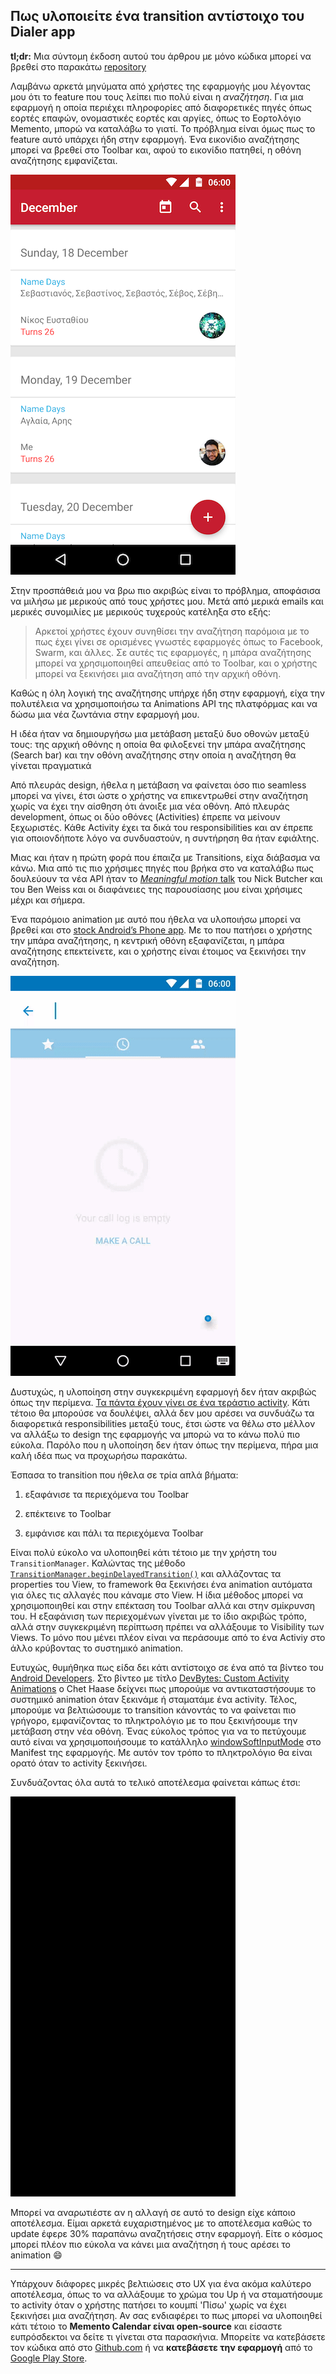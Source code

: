 ## Πως υλοποιείτε ένα transition αντίστοιχο του Dialer app



**tl;dr:** Μια σύντομη έκδοση αυτού του άρθρου με μόνο κώδικα μπορεί να βρεθεί στο παρακάτω [repository](https://github.com/alexstyl/Material-SearchTransition)


Λαμβάνω αρκετά μηνύματα από χρήστες της εφαρμογής μου λέγοντας μου ότι το feature που τους λείπει πιο πολύ είναι η _αναζήτηση_. Για μια εφαρμογή η οποία περιέχει πληροφορίες από διαφορετικές πηγές όπως εορτές επαφών, ονομαστικές εορτές και αργίες, όπως το Εορτολόγιο Memento, μπορώ να καταλάβω το γιατί. Το πρόβλημα είναι όμως πως το feature αυτό υπάρχει ήδη στην εφαρμογή. Ένα εικονίδιο αναζήτησης μπορεί να βρεθεί στο Toolbar και, αφού το εικονίδιο πατηθεί, η οθόνη αναζήτησης εμφανίζεται.

<img src="https://raw.githubusercontent.com/alexstyl/alexstyl.github.io/master/images/animating-the-toolbar/search_toolbar.png" alt="Ο χρήστης μπορεί να ξεκινήσει μια αναζήτηση πατώντας το εικονίδιο αναζήτησης στο Toolbar" style="width: 540;"/>

Στην προσπάθειά μου να βρω πιο ακριβώς είναι το πρόβλημα, αποφάσισα να μιλήσω με μερικούς από τους χρήστες μου. Μετά από μερικά emails και μερικές συνομιλίες με μερικούς τυχερούς κατέληξα στο εξής:

> Αρκετοί χρήστες έχουν συνηθίσει την αναζήτηση παρόμοια με το πως έχει γίνει σε ορισμένες γνωστές εφαρμογές όπως το Facebook, Swarm, και άλλες. Σε αυτές τις εφαρμογές, η μπάρα αναζήτησης μπορεί να χρησιμοποιηθεί απευθείας από το Toolbar, και ο χρήστης μπορεί να ξεκινήσει μια αναζήτηση από την αρχική οθόνη.

Καθώς η όλη λογική της αναζήτησης υπήρχε ήδη στην εφαρμογή, είχα την πολυτέλεια να χρησιμοποιήσω τα Animations API της πλατφόρμας και να δώσω μια νέα ζωντάνια στην εφαρμογή μου.

Η ιδέα ήταν να δημιουργήσω μια μετάβαση μεταξύ δυο οθονών μεταξύ τους: της αρχική οθόνης η οποία θα φιλοξενεί την μπάρα αναζήτησης (Search bar) και την οθόνη αναζήτησης στην οποία η αναζήτηση θα γίνεται πραγματικά

Από πλευράς design, ήθελα η μετάβαση να φαίνεται όσο πιο seamless μπορεί να γίνει, έτσι ώστε ο χρήστης να επικεντρωθεί στην αναζήτηση χωρίς να έχει την αίσθηση ότι άνοιξε μια νέα οθόνη. Από πλευράς development, όπως οι δύο οθόνες (Activities) έπρεπε να μείνουν ξεχωριστές. Κάθε Activity έχει τα δικά του responsibilities και αν έπρεπε για οποιονδήποτε λόγο να συνδυαστούν, η συντήρηση θα ήταν εφιάλτης.

Μιας και ήταν η πρώτη φορά που έπαιζα με Transitions, είχα διάβασμα να κάνω. Μια από τις πιο χρήσιμες πηγές που βρήκα στο να καταλάβω πως δουλεύουν τα νέα API ήταν το  [_Meaningful motion_ talk](https://skillsmatter.com/skillscasts/6798-meaningful-motion) του Nick Butcher και του Ben Weiss και οι διαφάνειες της παρουσίασης μου είναι χρήσιμες μέχρι και σήμερα.

Ένα παρόμοιο animation με αυτό που ήθελα να υλοποιήσω μπορεί να βρεθεί και στο [stock Android’s Phone app](https://play.google.com/store/apps/details?id=com.google.android.dialer). Με το που πατήσει ο χρήστης την μπάρα αναζήτησης, η κεντρική οθόνη εξαφανίζεται, η μπάρα αναζήτησης επεκτείνετε, και ο χρήστης είναι έτοιμος να ξεκινήσει την αναζήτηση.

![The transition as seen in the Dialer app](https://raw.githubusercontent.com/alexstyl/alexstyl.github.io/master/images/animating-the-toolbar/dialer.gif)

Δυστυχώς, η υλοποίηση στην συγκεκριμένη εφαρμογή δεν ήταν ακριβώς όπως την περίμενα. [Τα πάντα έχουν γίνει σε ένα τεράστιο activity](http://grepcode.com/file/repository.grepcode.com/java/ext/com.google.android/android-apps/5.1.0_r1/com/android/dialer/DialtactsActivity.java). Κάτι τέτοιο θα μπορούσε να δουλέψει, αλλά δεν μου αρέσει να συνδυάζω τα διαφορετικά responsibilities μεταξύ τους, έτσι ώστε να θέλω στο μέλλον να αλλάξω το design της εφαρμογής να μπορώ να το κάνω πολύ πιο εύκολα. Παρόλο που η υλοποίηση δεν ήταν όπως την περίμενα, πήρα μια καλή ιδέα πως να προχωρήσω παρακάτω.

Έσπασα το transition που ήθελα σε τρία απλά βήματα:

1) εξαφάνισε τα περιεχόμενα του Toolbar

2) επέκτεινε το Toolbar

3) εμφάνισε και πάλι τα περιεχόμενα Toolbar

Είναι πολύ εύκολο να υλοποιηθεί κάτι τέτοιο με την χρήστη του `TransitionManager`. Καλώντας της μέθοδο  [`TransitionManager.beginDelayedTransition()`](https://developer.android.com/reference/android/transition/TransitionManager.html#beginDelayedTransition%28android.view.ViewGroup%29) και αλλάζοντας τα properties του View, το framework θα ξεκινήσει ένα animation αυτόματα για όλες τις αλλαγές που κάναμε στο View. Η ίδια μέθοδος μπορεί να χρησιμοποιηθεί και στην επέκταση του Toolbar αλλά και στην σμίκρυνση του. Η εξαφάνιση των περιεχομένων γίνεται με το ίδιο ακριβώς τρόπο, αλλά στην συγκεκριμένη περίπτωση πρέπει να αλλάξουμε το Visibility των Views. Το μόνο που μένει πλέον είναι να περάσουμε από το ένα Activiy στο άλλο κρύβοντας το συστημικό animation.

Ευτυχώς, θυμήθηκα πως είδα δει κάτι αντίστοιχο σε ένα από τα βίντεο του [Android Developers](https://www.youtube.com/user/androiddevelopers). Στο βίντεο με τίτλο [DevBytes: Custom Activity Animations](https://www.youtube.com/watch?v=CPxkoe2MraA) ο Chet Haase δείχνει πως μπορούμε να αντικαταστήσουμε το συστημικό animation όταν ξεκινάμε ή σταματάμε ένα activity. Τέλος, μπορούμε να βελτιώσουμε το transition κάνοντάς το να φαίνεται πιο γρήγορο, εμφανίζοντας το πληκτρολόγιο με το που ξεκινήσουμε την μετάβαση στην νέα οθόνη. Ένας εύκολος τρόπος για να το πετύχουμε αυτό είναι να χρησιμοποιήσουμε το κατάλληλο [windowSoftInputMode](https://developer.android.com/guide/topics/manifest/activity-element.html#wsoft) στο Manifest της εφαρμογής. Με αυτόν τον τρόπο το πληκτρολόγιο θα είναι ορατό όταν το activity ξεκινήσει.

Συνδυάζοντας όλα αυτά το τελικό αποτέλεσμα φαίνεται κάπως έτσι:

![The transition as seen in Memento Calendar](https://raw.githubusercontent.com/alexstyl/alexstyl.github.io/master/images/animating-the-toolbar/memento.gif)

Μπορεί να αναρωτιέστε αν η αλλαγή σε αυτό το design είχε κάποιο αποτέλεσμα. Είμαι αρκετά ευχαριστημένος με το αποτέλεσμα καθώς το update έφερε 30% παραπάνω αναζητήσεις στην εφαρμογή. Είτε ο κόσμος μπορεί πλέον πιο εύκολα να κάνει μια αναζήτηση ή τους αρέσει το animation 😄


---

Υπάρχουν διάφορες μικρές βελτιώσεις στο UX για ένα ακόμα καλύτερο αποτέλεσμα, όπως το να αλλάξουμε το χρώμα του Up ή να σταματήσουμε το activity όταν ο χρήστης πατήσει το κουμπί 'Πίσω' χωρίς να έχει ξεκινήσει μια αναζήτηση. Αν σας ενδιαφέρει το πως μπορεί να υλοποιηθεί κάτι τέτοιο το **Memento Calendar είναι open-source** και είσαστε ευπρόσδεκτοι να δείτε τι γίνεται στα παρασκήνια. Μπορείτε να κατεβάσετε τον κώδικα από στο [Github.com](https://github.com/alexstyl/Memento-Namedays) ή να **κατεβάσετε την εφαρμογή** από το [Google Play Store](play.google.com/store/apps/details?id=com.alexstyl.specialdates).
